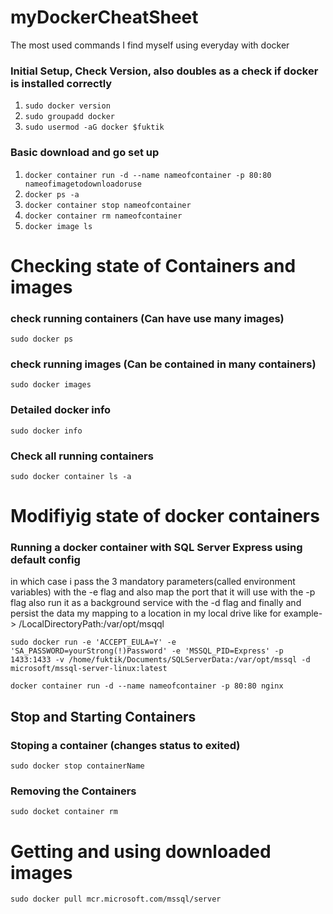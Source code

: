 # myDockerCheatSheet
The most used commands I find myself using everyday with docker

### Initial Setup, Check Version, also doubles as a check if docker is installed correctly
1. `sudo docker version`
2. `sudo groupadd docker`
3. `sudo usermod -aG docker $fuktik`

### Basic download and go set up
1. `docker container run -d --name nameofcontainer -p 80:80 nameofimagetodownloadoruse`
2. `docker ps -a`
3. `docker container stop nameofcontainer`
4. `docker container rm nameofcontainer`
5. `docker image ls`

# Checking state of Containers and images
### check running containers (Can have use many images)
`sudo docker ps`
### check running images (Can be contained in many containers)
`sudo docker images`
### Detailed docker info
`sudo docker info`
### Check all running containers
`sudo docker container ls -a`

# Modifiyig state of docker containers

### Running a docker container with SQL Server Express using default config
in which case i pass the 3 mandatory parameters(called environment variables) with the -e flag  and also map the port that it will use with the -p flag also run it as a background service with the -d flag and finally and persist the data my mapping to a location in my local drive like  for example-> /LocalDirectoryPath:/var/opt/msqql 

`sudo docker run -e 'ACCEPT_EULA=Y' -e 'SA_PASSWORD=yourStrong(!)Password' -e 'MSSQL_PID=Express' -p 1433:1433 -v /home/fuktik/Documents/SQLServerData:/var/opt/mssql -d  microsoft/mssql-server-linux:latest`

`docker container run -d --name nameofcontainer -p 80:80 nginx`

## Stop and Starting Containers
### Stoping a container (changes status to exited)
`sudo docker stop containerName`
### Removing the Containers
`sudo docket container rm `


# Getting and using downloaded images
`sudo docker pull mcr.microsoft.com/mssql/server`